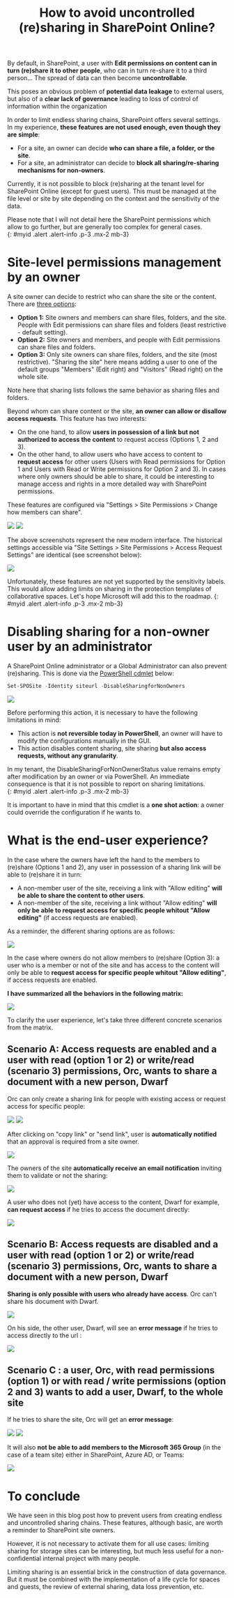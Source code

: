 ﻿---
title: "How to avoid uncontrolled (re)sharing in SharePoint Online?"
subtitle:
excerpt: By default, in SharePoint, a user with **Edit permissions on content can in turn (re)share it to other people**, who can in turn re-share it to a third person... The spread of data can then become **uncontrollable**.  
tags:
  - Microsoft 365
  - SharePoint Online
  - Sharing
  - Governance
header_img : "./assets/img/posts/2021-09-27_ResharingSharePoint_0.jpg"
---



By default, in SharePoint, a user with **Edit permissions on content can in turn (re)share it to other people**, who can in turn re-share it to a third person... The spread of data can then become **uncontrollable**. 

This poses an obvious problem of **potential data leakage** to external users, but also of a **clear lack of governance** leading to loss of control of information within the organization

In order to limit endless sharing chains, SharePoint offers several settings. In my experience, **these features are not used enough, even though they are simple**:  

- For a site, an owner can decide **who can share a file, a folder, or the site**.
- For a site, an administrator can decide to **block all sharing/re-sharing mechanisms for non-owners**.

Currently, it is not possible to block (re)sharing at the tenant level for SharePoint Online (except for guest users). This must be managed at the file level or site by site depending on the context and the sensitivity of the data.

Please note that I will not detail here the SharePoint permissions which allow to go further, but are generally too complex for general cases.  
{: #myid .alert .alert-info .p-3 .mx-2 mb-3}


# Site-level permissions management by an owner

A site owner can decide to restrict who can share the site or the content. There are [three options](https://support.microsoft.com/en-us/office/set-up-and-manage-access-requests-94b26e0b-2822-49d4-929a-8455698654b3): 
- **Option 1:** Site owners and members can share files, folders, and the site. People with Edit permissions can share files and folders (least restrictive - default setting).
- **Option 2:** Site owners and members, and people with Edit permissions can share files and folders.
- **Option 3:** Only site owners can share files, folders, and the site (most restrictive). 
"Sharing the site" here means adding a user to one of the default groups "Members" (Edit right) and "Visitors" (Read right) on the whole site. 

Note here that sharing lists follows the same behavior as sharing files and folders.


Beyond whom can share content or the site, **an owner can allow or disallow access requests**. This feature has two interests: 
- On the one hand, to allow **users in possession of a link but not authorized to access the content** to request access (Options 1, 2 and 3).
- On the other hand, to allow users who have access to content to **request access** for other users (Users with Read permissions for Option 1 and Users with Read or Write permissions for Option 2 and 3).
In cases where only owners should be able to share, it could be interesting to manage access and rights in a more detailed way with SharePoint permissions. 

These features are configured via "Settings > Site Permissions > Change how members can share".  

<img src="https://thijoubert.github.io/assets/img/posts/2021-09-27_ResharingSharePoint_1.png" >

<img src="https://thijoubert.github.io/assets/img/posts/2021-09-27_ResharingSharePoint_2.png" >

The above screenshots represent the new modern interface. The historical settings accessible via "Site Settings > Site Permissions > Access Request Settings" are identical (see screenshot below):  

<img src="https://thijoubert.github.io/assets/img/posts/2021-09-16_ResharingSharePoint_3.png" >

Unfortunately, these features are not yet supported by the sensitivity labels. This would allow adding limits on sharing in the protection templates of collaborative spaces. Let's hope Microsoft will add this to the roadmap. 
{: #myid .alert .alert-info .p-3 .mx-2 mb-3}


# Disabling sharing for a non-owner user by an administrator

A SharePoint Online administrator or a Global Administrator can also prevent (re)sharing. This is done via the [PowerShell cdmlet](https://docs.microsoft.com/en-us/powershell/module/sharepoint-online/set-sposite?view=sharepoint-ps) below: 

```powershell
Set-SPOSite -Identity siteurl -DisableSharingforNonOwners
```

<img src="https://thijoubert.github.io/assets/img/posts/2021-09-27_ResharingSharePoint_5.png" >

Before performing this action, it is necessary to have the following limitations in mind: 
- This action is **not reversible today in PowerShell**, an owner will have to modify the configurations manually in the GUI.
- This action disables content sharing, site sharing **but also access requests, without any granularity**.

In my tenant, the DisableSharingForNonOwnerStatus value remains empty after modification by an owner or via PowerShell. An immediate consequence is that it is not possible to report on sharing limitations.  
{: #myid .alert .alert-info .p-3 .mx-2 mb-3}

It is important to have in mind that this cmdlet is a **one shot action**: a owner could override the configuration if he wants to. 


# What is the end-user experience?

In the case where the owners have left the hand to the members to (re)share (Options 1 and 2), any user in possession of a sharing link will be able to (re)share it in turn: 
- A non-member user of the site, receiving a link with "Allow editing" **will be able to share the content to other users**.
- A non-member of the site, receiving a link without "Allow editing" **will only be able to request access for specific people whitout "Allow editing"** (if access requests are enabled).


As a reminder, the different sharing options are as follows: 

<img src="https://thijoubert.github.io/assets/img/posts/2021-09-27_ResharingSharePoint_6.png" >

In the case where owners do not allow members to (re)share (Option 3): a user who is a member or not of the site and has access to the content will only be able to **request access for specific people whitout "Allow editing"**, if access requests are enabled. 


**I have summarized all the behaviors in the following matrix:**

<img src="https://thijoubert.github.io/assets/img/posts/2021-09-27_ResharingSharePoint_7.png" >

To clarify the user experience, let's take three different concrete scenarios from the matrix.



## Scenario A: Access requests are enabled and a user with read (option 1 or 2) or write/read (scenario 3) permissions, Orc, wants to share a document with a new person, Dwarf

Orc can only create a sharing link for people with existing access or request access for specific people:

<img src="https://thijoubert.github.io/assets/img/posts/2021-09-27_ResharingSharePoint_8.png" >

<img src="https://thijoubert.github.io/assets/img/posts/2021-09-27_ResharingSharePoint_9.png" >

After clicking on "copy link" or "send link", user is **automatically notified** that an approval is required from a site owner. 

<img src="https://thijoubert.github.io/assets/img/posts/2021-09-27_ResharingSharePoint_10.png" >

The owners of the site **automatically receive an email notification** inviting them to validate or not the sharing:

<img src="https://thijoubert.github.io/assets/img/posts/2021-09-27_ResharingSharePoint_11.png" >

A user who does not (yet) have access to the content, Dwarf for example, **can request access** if he tries to access the document directly:

<img src="https://thijoubert.github.io/assets/img/posts/2021-09-27_ResharingSharePoint_12.png" >




## Scenario B: Access requests are disabled and a user with read (option 1 or 2) or write/read (scenario 3) permissions, Orc, wants to share a document with a new person, Dwarf

**Sharing is only possible with users who already have access**. Orc can't share his document with Dwarf.

<img src="https://thijoubert.github.io/assets/img/posts/2021-09-27_ResharingSharePoint_13.png" >

On his side, the other user, Dwarf, will see an **error message** if he tries to access directly to the url : 

<img src="https://thijoubert.github.io/assets/img/posts/2021-09-27_ResharingSharePoint_14.png" >



## Scenario C : a user, Orc, with read permissions (option 1) or with read / write permissions (option 2 and 3) wants to add a user, Dwarf, to the whole site

If he tries to share the site, Orc will get an **error message**:

<img src="https://thijoubert.github.io/assets/img/posts/2021-09-27_ResharingSharePoint_15.png" >

<img src="https://thijoubert.github.io/assets/img/posts/2021-09-27_ResharingSharePoint_16.png" >

It will also **not be able to add members to the Microsoft 365 Group** (in the case of a team site) either in SharePoint, Azure AD, or Teams: 

<img src="https://thijoubert.github.io/assets/img/posts/2021-09-27_ResharingSharePoint_17.png" >



# To conclude

We have seen in this blog post how to prevent users from creating endless and uncontrolled sharing chains. These features, although basic, are worth a reminder to SharePoint site owners.  

However, it is not necessary to activate them for all use cases: limiting sharing for storage sites can be interesting, but much less useful for a non-confidential internal project with many people.

Limiting sharing is an essential brick in the construction of data governance. But it must be combined with the implementation of a life cycle for spaces and guests, the review of external sharing, data loss prevention, etc. 
